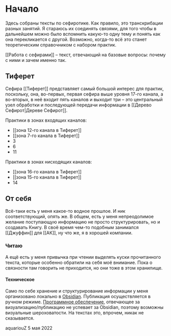 # Начало
Здесь собраны тексты по сефиротике. Как правило, это транскрибации разных занятий. Я стараюсь их соединять связями, для того чтобы в дальнейшем можно было вспомнить какую-то одну тему и понять как она перекликается с другой. Возможно, когда-то всё это станет теоретическим справочником с набором практик. 

[[Работа с сефирами]] – текст, отвечающий на базовые вопросы: почему с ними и зачем именно так. 

## Тиферет
Сефира [[Тиферет]] представляет самый большой интерес для практик, поскольку, она, во-первых, первая сефира выше уровня 17-го канала, а во-вторых, в неё входит пять каналов и выходит три – это центральный узел обработки и последующей передачи информации в [[Дерево Сефирот|Дереве Сефирот]].

Практики в зонах входящих каналов:
- [[зона 12-го канала в Тиферет]]
- [[зона 7-го канала в Тиферет]]
- 3
- 6
- 11

Практики в зонах нисходящих каналов:
- [[зона 16-го канала в Тиферет]]
- [[зона 15-го канала в Тиферет]]
- 14

## От себя
Всё-таки есть у меня какое-то водное прошлое. И ник соответствующий, опять же. В общем, есть у меня непреодолимое желание поступающую информацию не просто структурировать, но и создавать Книгу. В своё время чем-то подобным занимался [[Джуффин]] для [[АК]], ну что же, я в хорошей компании. 

### Читаю
А ещё есть у меня привычка при чтении выделять куски прочитанного текста, которые особенно обратили на себя моё внимание. Пока о связности там говорить не приходится, но они тоже в этом хранилище.

#### Техническое
Само по себе хранение и структурирование информации у меня организовано локально в [Obsidian](https://obsidian.md). Публикация осуществляется в ручном режиме. [Программное обеспечение](https://github.com/TuanManhCao/digital-garden), отвечающее за визуализацию/публикацию не успевает за Obsidian, поэтому возможны визуальные шероховатости. На текстах это, впрочем, никак не сказывается.

aquariouZ
5 мая 2022